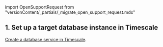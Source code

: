import OpenSupportRequest from "versionContent/_partials/_migrate_open_support_request.mdx"

## 1. Set up a target database instance in Timescale

[Create a database service in Timescale][create-service].

[create-service]: /use-timescale/:currentVersion:/services/create-a-service/
